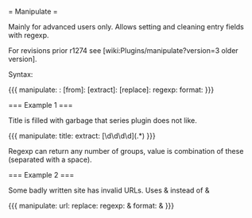 = Manipulate =

Mainly for advanced users only. Allows setting and cleaning entry fields with regexp.

For revisions prior r1274 see [wiki:Plugins/manipulate?version=3 older version].

Syntax:

{{{
manipulate:
  <destination field>:
    [from]: <source field>
    [extract]: <regexp>
    [replace]:
      regexp: <regexp>
      format: <regexp>
}}}

=== Example 1 ===

Title is filled with garbage that series plugin does not like.

{{{
manipulate:
  title:
    extract: \[\d\d\d\d\](.*)
}}}

Regexp can return any number of groups, value is combination of these (separated with a space).

=== Example 2 ===

Some badly written site has invalid URLs. Uses &amp; instead of &

{{{
manipulate:
  url:
    replace:
      regexp: &amp;
      format: &
}}}
